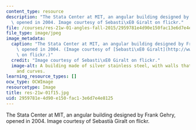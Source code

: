 ```yaml
---
content_type: resource
description: "The Stata Center at MIT, an angular building designed by Frank Gehry,\
  \ opened in 2004. Image courtesy of Sebasti\xE0 Giralt on flickr."
file: /courses/res-21w-01-angles-fall-2015/2959781e4d90e150fac13e6d7e4e8125_res-21w-01f15.jpg
file_type: image/jpeg
image_metadata:
  caption: "The Stata Center at MIT, an angular building designed by Frank Gehry,\
    \ opened in 2004. (Image courtesy of [Sebasti\xE0 Giralt](http://www.flickr.com/photos/sebastiagiralt/3145900480/)\
    \ on flickr.)"
  credit: "Image courtesy of Sebasti\xE0 Giralt on flickr."
  image-alt: A building made of silver stainless steel, with walls that slope in angles
    and curves.
learning_resource_types: []
ocw_type: OCWImage
resourcetype: Image
title: res-21w-01f15.jpg
uid: 2959781e-4d90-e150-fac1-3e6d7e4e8125
---
```

The Stata Center at MIT, an angular building designed by Frank Gehry, opened in 2004. Image courtesy of Sebastià Giralt on flickr.

